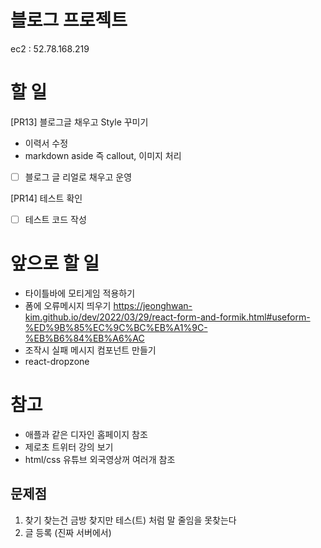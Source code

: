 # 블로그 프로젝트

ec2 : 52.78.168.219

# 할 일

[PR13] 블로그글 채우고 Style 꾸미기

- 이력서 수정
- markdown aside 즉 callout, 이미지 처리

- [ ] 블로그 글 리얼로 채우고 운영

[PR14] 테스트 확인

- [ ] 테스트 코드 작성

# 앞으로 할 일

- 타이틀바에 모티게임 적용하기
- 폼에 오류메시지 띄우기
  https://jeonghwan-kim.github.io/dev/2022/03/29/react-form-and-formik.html#useform-%ED%9B%85%EC%9C%BC%EB%A1%9C-%EB%B6%84%EB%A6%AC
- 조작시 실패 메시지 컴포넌트 만들기
- react-dropzone

# 참고

- 애플과 같은 디자인 홈페이지 참조
- 제로초 트위터 강의 보기
- html/css 유튜브 외국영상꺼 여러개 참조

## 문제점

1. 찾기
   찾는건 금방 찾지만
   테스(트) 처럼 말 줄임을 못찾는다
2. 글 등록 (진짜 서버에서)
